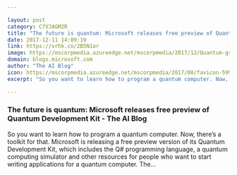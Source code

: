 ```yaml
---

layout: post
category: C7VJAGM2R
title: "The future is quantum: Microsoft releases free preview of Quantum Development Kit - The AI Blog"
date: 2017-12-11 14:09:19
link: https://vrhk.co/2B5N1ar
image: https://mscorpmedia.azureedge.net/mscorpmedia/2017/12/Quantum-group-photo-800x450.jpg
domain: blogs.microsoft.com
author: "The AI Blog"
icon: https://mscorpmedia.azureedge.net/mscorpmedia/2017/08/favicon-599dd6ab4d63f.jpg
excerpt: "So you want to learn how to program a quantum computer. Now, there’s a toolkit for that. Microsoft is releasing a free preview version of its Quantum Development Kit, which includes the Q# programming language, a quantum computing simulator and other resources for people who want to start writing applications for a quantum computer. The..."

---
```


### The future is quantum: Microsoft releases free preview of Quantum Development Kit - The AI Blog

So you want to learn how to program a quantum computer. Now, there’s a toolkit for that. Microsoft is releasing a free preview version of its Quantum Development Kit, which includes the Q# programming language, a quantum computing simulator and other resources for people who want to start writing applications for a quantum computer. The...